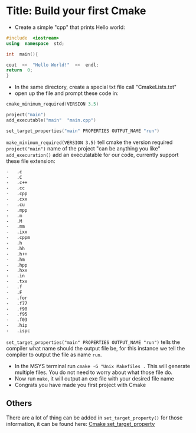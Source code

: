 ﻿# Title: Build your first Cmake

- Create a simple "cpp" that prints Hello world:

```cpp
#include  <iostream>
using  namespace  std;

int  main(){

cout  <<  "Hello World!"  <<  endl;
return  0;
}
```

- In the same directory, create a special txt file call "CmakeLists.txt"
- open up the file and prompt these code in:

```cpp
cmake_minimum_required(VERSION 3.5)

project("main")
add_executable("main"  "main.cpp")

set_target_properties("main" PROPERTIES OUTPUT_NAME "run")
```

`make_minimum_required(VERSION 3.5)` tell cmake the version required
`project("main")` name of the project "can be anything you like"
`add_execuration()` add an executatable for our code, currently support these file extension:

```bash
-   .c
-   .C
-   .c++
-   .cc
-   .cpp
-   .cxx
-   .cu
-   .mpp
-   .m
-   .M
-   .mm
-   .ixx
-   .cppm
-   .h
-   .hh
-   .h++
-   .hm
-   .hpp
-   .hxx
-   .in
-   .txx
-   .f
-   .F
-   .for
-   .f77
-   .f90
-   .f95
-   .f03
-   .hip
-   .ispc
```

`set_target_properties("main" PROPERTIES OUTPUT_NAME "run")` tells the compiler what name should the output file be, for this instance we tell the compiler to output the file as name `run`.

- In the MSYS terminal run
`cmake -G "Unix Makefiles .`
This will generate multiple files. You do not need to worry about what those file do.
- Now run `make`, it will output an exe file with your desired file name
- Congrats you have made you first project with Cmake

## Others

There are a lot of thing can be added in `set_target_property()` for those information, it can be found here:
[Cmake set_target_property](https://cmake.org/cmake/help/v3.0/command/set_target_properties.html)
